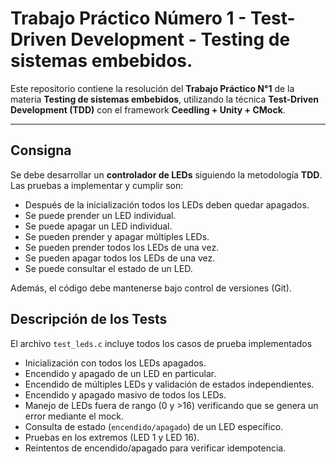 # Trabajo Práctico Número 1 - Test-Driven Development - Testing de sistemas embebidos.

Este repositorio contiene la resolución del **Trabajo Práctico N°1** de la materia **Testing de sistemas embebidos**, utilizando la técnica **Test-Driven Development (TDD)** con el framework **Ceedling + Unity + CMock**.

---

## Consigna

Se debe desarrollar un **controlador de LEDs** siguiendo la metodología **TDD**.
Las pruebas a implementar y cumplir son:

- Después de la inicialización todos los LEDs deben quedar apagados.
- Se puede prender un LED individual.
- Se puede apagar un LED individual.
- Se pueden prender y apagar múltiples LEDs.
- Se pueden prender todos los LEDs de una vez.
- Se pueden apagar todos los LEDs de una vez.
- Se puede consultar el estado de un LED.

Además, el código debe mantenerse bajo control de versiones (Git).

## Descripción de los Tests

El archivo `test_leds.c` incluye todos los casos de prueba implementados

- Inicialización con todos los LEDs apagados.
- Encendido y apagado de un LED en particular.
- Encendido de múltiples LEDs y validación de estados independientes.
- Encendido y apagado masivo de todos los LEDs.
- Manejo de LEDs fuera de rango (0 y >16) verificando que se genera un error mediante el mock.
- Consulta de estado (`encendido/apagado`) de un LED específico.
- Pruebas en los extremos (LED 1 y LED 16).
- Reintentos de encendido/apagado para verificar idempotencia.
